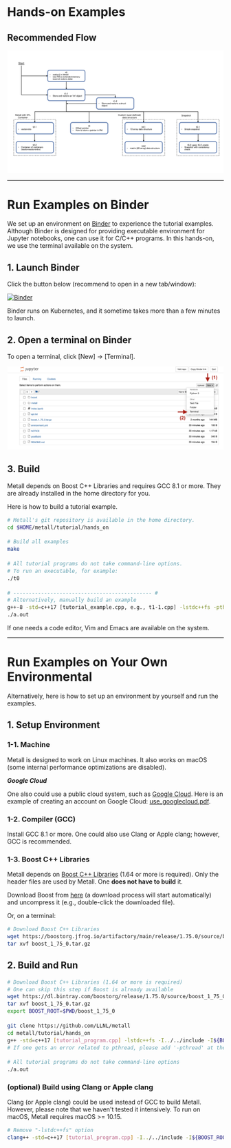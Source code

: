 # Hands-on Examples

## Recommended Flow

![](tutorial_flow.png)

---

# Run Examples on Binder

We set up an environment on [Binder](https://mybinder.org/) to experience the tutorial examples.
Although Binder is designed for providing executable environment for Jupyter notebooks,
one can use it for C/C++ programs.
In this hands-on, we use the terminal available on the system.

## 1. Launch Binder

Click the button below (recommend to open in a new tab/window):

[![Binder](https://mybinder.org/badge_logo.svg)](https://mybinder.org/v2/gh/LLNL/metall-tutorial/HEAD)

Binder runs on Kubernetes, and it sometime takes more than a few minutes to launch.

## 2. Open a terminal on Binder

To open a terminal, click \[New\] -> \[Terminal\].

![](open_terminal.png)


## 3. Build

Metall depends on Boost C++ Libraries and requires GCC 8.1 or more.
They are already installed in the home directory for you.

Here is how to build a tutorial example.

```bash
# Metall's git repository is available in the home directory.
cd $HOME/metall/tutorial/hands_on

# Build all examples
make

# All tutorial programs do not take command-line options.
# To run an executable, for example:
./t0

# --------------------------------------------- #
# Alternatively, manually build an example
g++-8 -std=c++17 [tutorial_example.cpp, e.g., t1-1.cpp] -lstdc++fs -pthread -I../../include -I$HOME/boost
./a.out
```

If one needs a code editor, Vim and Emacs are available on the system.  

----
# Run Examples on Your Own Environmental

Alternatively, here is how to set up an environment by yourself and run the examples.

## 1. Setup Environment

### 1-1. Machine

Metall is designed to work on Linux machines.
It also works on macOS (some internal performance optimizations are disabled).


***Google Cloud***

One also could use a public cloud system, such as [Google Cloud](https://cloud.google.com/).
Here is an example of creating an account on Google Cloud: [use_googlecloud.pdf](use_googleclould.pdf).


### 1-2. Compiler (GCC)

Install GCC 8.1 or more. One could also use Clang or Apple clang; however, GCC is recommended.

### 1-3. Boost C++ Libraries

Metall depends on  [Boost C++ Libraries](https://www.boost.org/) (1.64 or more is required).
Only the header files are used by Metall.
One **does not have to build** it.

Download Boost from [here](https://boostorg.jfrog.io/artifactory/main/release/1.75.0/source/boost_1_75_0.tar.gz) (a download process will start automatically)
and uncompress it (e.g., double-click the downloaded file).

Or, on a terminal:
```bash
# Download Boost C++ Libraries
wget https://boostorg.jfrog.io/artifactory/main/release/1.75.0/source/boost_1_75_0.tar.gz
tar xvf boost_1_75_0.tar.gz
```


## 2. Build and Run
 
```bash
# Download Boost C++ Libraries (1.64 or more is required)
# One can skip this step if Boost is already available
wget https://dl.bintray.com/boostorg/release/1.75.0/source/boost_1_75_0.tar.gz
tar xvf boost_1_75_0.tar.gz
export BOOST_ROOT=$PWD/boost_1_75_0

git clone https://github.com/LLNL/metall
cd metall/tutorial/hands_on
g++ -std=c++17 [tutorial_program.cpp] -lstdc++fs -I../../include -I${BOOST_ROOT}
# If one gets an error related to pthread, please add '-pthread' at the end of the command above

# All tutorial programs do not take command-line options
./a.out
```


### (optional) Build using Clang or Apple clang

Clang (or Apple clang) could be used instead of GCC to build Metall.
However, please note that we haven't tested it intensively.
To run on macOS, Metall requires macOS >= 10.15.

```bash
# Remove "-lstdc++fs" option
clang++ -std=c++17 [tutorial_program.cpp] -I../../include -I${BOOST_ROOT}
```